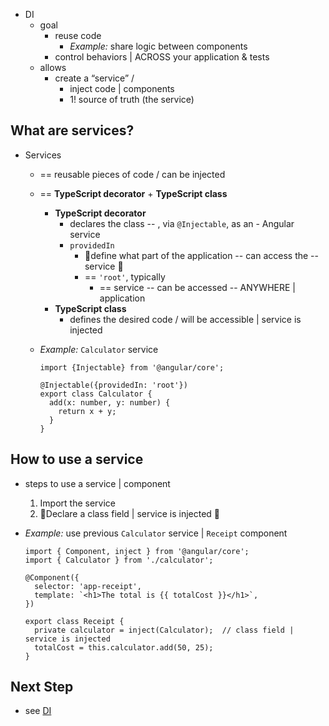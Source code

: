 * DI
  * goal
    * reuse code
      * _Example:_ share logic between components 
    * control behaviors | ACROSS your application & tests
  * allows
    * create a “service” / 
      * inject code | components
      * 1! source of truth (the service)

## What are services?

* Services
  * == reusable pieces of code / can be injected
  * == **TypeScript decorator** + **TypeScript class**
    * **TypeScript decorator**
      * declares the class -- , via `@Injectable`, as an - Angular service
      * `providedIn`
        * 👀define what part of the application -- can access the -- service 👀
        * == `'root'`, typically 
          * == service -- can be accessed -- ANYWHERE | application
    * **TypeScript class**
      * defines the desired code / will be accessible | service is injected

  * _Example:_ `Calculator` service

    ```angular-ts
    import {Injectable} from '@angular/core';
    
    @Injectable({providedIn: 'root'})
    export class Calculator {
      add(x: number, y: number) {
        return x + y;
      }
    }
    ```

## How to use a service

* steps to use a service | component
  1. Import the service
  2. 👀Declare a class field | service is injected 👀

* _Example:_ use previous `Calculator` service | `Receipt` component

  ```angular-ts
  import { Component, inject } from '@angular/core';
  import { Calculator } from './calculator';
  
  @Component({
    selector: 'app-receipt',
    template: `<h1>The total is {{ totalCost }}</h1>`,
  })
  
  export class Receipt {
    private calculator = inject(Calculator);  // class field | service is injected
    totalCost = this.calculator.add(50, 25);
  }
  ```

## Next Step
* see [DI](../../guide/di)
